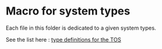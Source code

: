 # Macro for system types

Each file in this folder is dedicated to a given system types.

See the list here : [type definitions for the TOS](https://freemint.github.io/tos.hyp/en/typedefs.html)